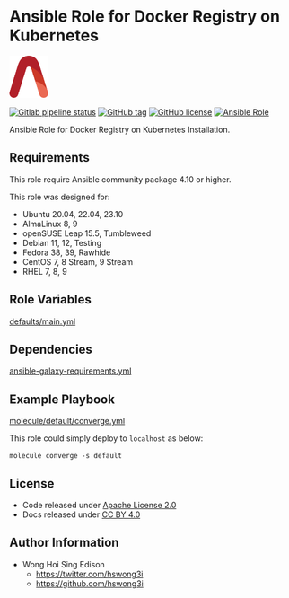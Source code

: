 # Ansible Role for Docker Registry on Kubernetes

<a href="https://alvistack.com" title="AlviStack" target="_blank"><img src="/alvistack.svg" height="75" alt="AlviStack"></a>

[![Gitlab pipeline status](https://img.shields.io/gitlab/pipeline/alvistack/ansible-role-kube_registry/master)](https://gitlab.com/alvistack/ansible-role-kube_registry/-/pipelines)
[![GitHub tag](https://img.shields.io/github/tag/alvistack/ansible-role-kube_registry.svg)](https://github.com/alvistack/ansible-role-kube_registry/tags)
[![GitHub license](https://img.shields.io/github/license/alvistack/ansible-role-kube_registry.svg)](https://github.com/alvistack/ansible-role-kube_registry/blob/master/LICENSE)
[![Ansible Role](https://img.shields.io/badge/galaxy-alvistack.kube_registry-blue.svg)](https://galaxy.ansible.com/alvistack/kube_registry)

Ansible Role for Docker Registry on Kubernetes Installation.

## Requirements

This role require Ansible community package 4.10 or higher.

This role was designed for:

-   Ubuntu 20.04, 22.04, 23.10
-   AlmaLinux 8, 9
-   openSUSE Leap 15.5, Tumbleweed
-   Debian 11, 12, Testing
-   Fedora 38, 39, Rawhide
-   CentOS 7, 8 Stream, 9 Stream
-   RHEL 7, 8, 9

## Role Variables

[defaults/main.yml](defaults/main.yml)

## Dependencies

[ansible-galaxy-requirements.yml](ansible-galaxy-requirements.yml)

## Example Playbook

[molecule/default/converge.yml](molecule/default/converge.yml)

This role could simply deploy to `localhost` as below:

    molecule converge -s default

## License

-   Code released under [Apache License 2.0](LICENSE)
-   Docs released under [CC BY 4.0](http://creativecommons.org/licenses/by/4.0/)

## Author Information

-   Wong Hoi Sing Edison
    -   <https://twitter.com/hswong3i>
    -   <https://github.com/hswong3i>

